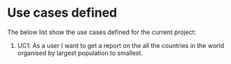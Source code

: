# Use cases defined

The below list show the use cases defined for the current project:

1. UC1: As a user I want to get a report on the all the countries in the world organised by largest population to smallest.